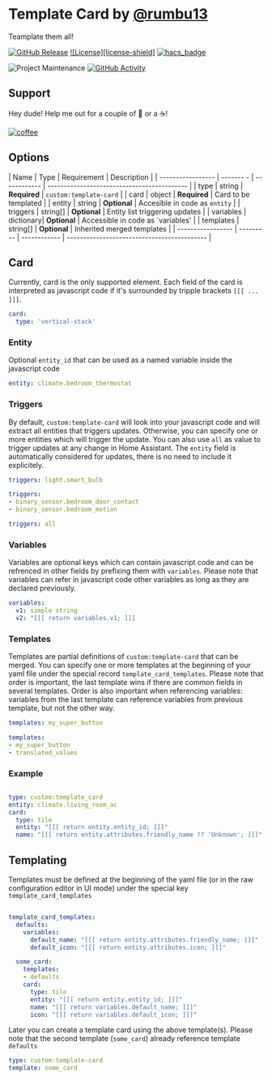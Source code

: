 # Template Card by [@rumbu13](https://www.github.com/rumbu13)

Teamplate them all!

[![GitHub Release][releases-shield]][releases]
[![License][license-shield]](LICENSE.md)
[![hacs_badge](https://img.shields.io/badge/HACS-Default-orange.svg?style=for-the-badge)](https://github.com/custom-components/hacs)

![Project Maintenance][maintenance-shield]
[![GitHub Activity][commits-shield]][commits]

## Support

Hey dude! Help me out for a couple of :beers: or a :coffee:!

[![coffee](https://www.buymeacoffee.com/assets/img/custom_images/black_img.png)](https://www.buymeacoffee.com/rumbuT)

## Options

| Name              | Type      | Requirement  | Description                                 |
| ----------------- | ------- - | ------------ | ------------------------------------------- |
| type              | string    | **Required** | `custom:template-card`                      |
| card              | object    | **Required** | Card to be templated                        |
| entity            | string    | **Optional** | Accesible in code as `entity`               |
| triggers          | string[]  | **Optional** | Entity list triggering updates              |
| variables         | dictionary| **Optional** | Accessible in code as `variables'           |
| templates         | string[]  | **Optional** | Inherited merged templates                  |
| ----------------- | --------- | ------------ | ------------------------------------------- |

## Card

Currently, card is the only supported element. Each field of the card is interpreted as javascript
code if it's surrounded by tripple brackets `[[[ ... ]]]`.

```yaml
card:
  type: 'vertical-stack'
```

### Entity

Optional `entity_id` that can be used as a named variable inside the javascript code

```yaml
entity: climate.bedroom_thermostat

```

### Triggers

By default, `custom:template-card` will look into your javascript code and will extract all entities
that triggers updates. Otherwise, you can specify one or more entities which will trigger the update.
You can also use `all` as value to trigger updates at any change in Home Assistant. The `entity` field
is automatically considered for updates, there is no need to include it explicitely.

```yaml
triggers: light.smart_bulb
```

```yaml
triggers:
- binary_sensor.bedroom_door_contact
- binary_sensor.bedroom_motion
```

```yaml
triggers: all
```

### Variables

Variables are optional keys which can contain javascript code and can be refrenced in other fields by
prefixing them with `variables`. Please note that variables can refer in javascript code other
variables as long as they are declared previously.

```yaml
variables:
  v1: simple string
  v2: "[[[ return variables.v1; ]]]
```

### Templates

Templates are partial definitions of `custom:template-card` that can be merged. You can specify one or more
templates at the beginning of your yaml file under the special record `template_card_templates`. Please note
that order is important, the last template wins if there are common fields in several templates. Order is also
important when referencing variables: variables from the last template can reference variables from previous
template, but not the other way.

```yaml
templates: my_super_button
```

```yaml
templates:
- my_super_button
- translated_values
```

### Example

```yaml

type: custom:template_card
entity: climate.living_room_ac
card:
  type: tile
  entity: "[[[ return entity.entity_id; ]]]"
  name: "[[[ return entity.attributes.friendly_name ?? 'Unknown'; ]]]"

```

## Templating

Templates must be defined at the beginning of the yaml file (or in the raw configuration editor in UI mode)
under the special key `template_card_templates`

```yaml

template_card_templates:
  defaults:
    variables:
      default_name: "[[[ return entity.attributes.friendly_name; ]]]"
      default_icon: "[[[ return entity.attributes.icon; ]]]" 

  some_card:
    templates:
    - defaults
    card:
      type: tile
      entity: "[[[ return entity.entity_id; ]]]"
      name: "[[[ return variables.default_name; ]]]"
      icon: "[[[ return variables.default_icon; ]]]"

```

Later you can create a template card using the above template(s). Please note that the second template (`some_card`)
already reference template `defaults`

```yaml
type: custom:template-card
template: some_card
```

[commits-shield]: https://img.shields.io/github/commit-activity/y/rumbu13/template-card.svg?style=for-the-badge
[commits]: https://github.com/rumbu13/template-card/commits/master
[maintenance-shield]: https://img.shields.io/maintenance/yes/2021.svg?style=for-the-badge
[releases-shield]: https://img.shields.io/github/release/rumbu13/template-card.svg?style=for-the-badge
[releases]: https://github.com/rumbu13/template-card/releases

